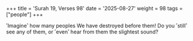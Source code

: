 +++
title = 'Surah 19, Verses 98'
date = '2025-08-27'
weight = 98
tags = ["people"]
+++

˹Imagine˺ how many peoples We have destroyed before them! Do you ˹still˺ see any of them, or ˹even˺ hear from them the slightest sound?